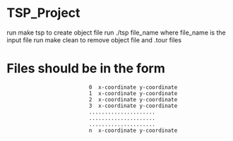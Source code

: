 # TSP_Project
  run make tsp to create object file
  run ./tsp file_name where file_name is the input file
  run make clean to remove object file and .tour files

# Files should be in the form 
                              0  x-coordinate y-coordinate
                              1  x-coordinate y-coordinate
                              2  x-coordinate y-coordinate
                              3  x-coordinate y-coordinate
                              .....................
                              .....................
                              .....................
                              n  x-coordinate y-coordinate
